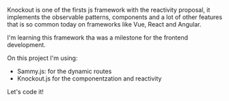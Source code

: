 Knockout is one of the firsts js framework with the reactivity proposal, it implements the observable patterns, components and a lot of other features that is so common today on frameworks like Vue, React and Angular.

I'm learning this framework tha was a milestone for the frontend development.

On this project I'm using:

- Sammy.js: for the dynamic routes
- Knockout.js for the componentzation and reactivity

Let's code it!
